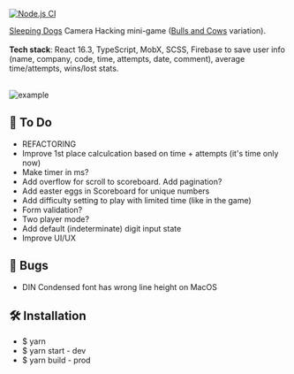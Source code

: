 [![Node.js CI](https://github.com/s-pyadyshev/sleeping-dogs-super-hacker/actions/workflows/node.js.yml/badge.svg)](https://github.com/s-pyadyshev/sleeping-dogs-super-hacker/actions/workflows/node.js.yml)

<a href="https://en.wikipedia.org/wiki/Sleeping_Dogs_(video_game)" target="_blank" rel="noopener noreferrer">Sleeping Dogs</a> Camera Hacking mini-game (<a href="https://en.wikipedia.org/wiki/Bulls_and_Cows" target="_blank" rel="noopener noreferrer">Bulls and Cows</a> variation).
<br>
<br/>
<b>Tech stack</b>: React 16.3, TypeScript, MobX, SCSS, Firebase to save user info (name, company, code, time, attempts, date, comment), average time/attempts, wins/lost stats.
<br/>
<br/>

![example](example.jpg)
<br/>

## :construction_worker: To Do

<ul>
  <li>REFACTORING</li>
  <li>Improve 1st place calculcation based on time + attempts (it's time only now)</li>
  <li>Make timer in ms?</li>
  <li>Add overflow for scroll to scoreboard. Add pagination?</li>
  <li>Add easter eggs in Scoreboard for unique numbers</li>
  <li>Add difficulty setting to play with limited time (like in the game)</li>
  <li>Form validation?</li>
  <li>Two player mode?</li>
  <li>Add default (indeterminate) digit input state</li>
  <li>Improve UI/UX</li>
</ul>

## :bug: Bugs

<ul>
  <li>DIN Condensed font has wrong line height on MacOS</li>
</ul>

## :hammer_and_wrench: Installation

- \$ yarn
- \$ yarn start - dev
- \$ yarn build - prod
